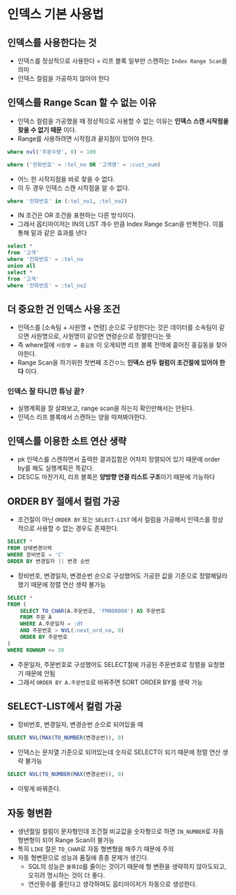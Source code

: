 # 인덱스 기본 사용법

## 인덱스를 사용한다는 것

- 인덱스를 정상적으로 사용한다 = 리프 블록 일부만 스캔하는 `Index Range Scan`을 의미
- 인덱스 컬럼을 가공하지 않아야 한다

## 인덱스를 Range Scan 할 수 없는 이유

- 인덱스 컬럼을 가공했을 때 정상적으로 사용할 수 없는 이유는 **인덱스 스캔 시작점을 찾을 수 없기 때문** 이다.
- Range를 사용하려면 시작점과 끝지점이 있어야 한다.

```sql
where nvl('주문수량', 0) < 100
```

```sql
where ('전화번호' = :tel_no OR '고객명' = :cust_num)
```

- 어느 한 시작지점을 바로 찾을 수 없다.
- 이 두 경우 인덱스 스캔 시작점을 알 수 없다.

```sql
where '전화번호' in (:tel_no1, :tel_no2)
```

- IN 조건은 OR 조건을 표현하는 다른 방식이다.
- 그래서 옵티마이저는 IN의 LIST 개수 만큼 Index Range Scan을 반복한다. 이를 통해 밑과 같은 효과를 낸다

```sql
select *
from '고객'
where '전화번호' = :tel_no
union all
select *
from '고객'
where '전화번호' = :tel_no2
```

## 더 중요한 건 인덱스 사용 조건

- 인덱스를 [소속팀 + 사원명 + 연령] 순으로 구성한다는 것은 데이터를 소속팀이 같으면 사원명으로, 사원명이 같으면 연령순으로 정렬한다는 뜻
- 즉 where절에 `사원명 = 홍길동` 이 오게되면 리프 블록 전역에 흩어진 홍길동을 찾아야한다.
- Range Scan을 하기위한 첫번째 조건ㅇ느 **인덱스 선두 컬럼이 조건절에 있어야 한다** 이다.

### 인덱스 잘 타니깐 튜닝 끝?

- 실행계획을 잘 살펴보고, range scan을 하는지 확인만해서는 안된다.
- 인덱스 리프 블록에서 스캔하는 양을 따져봐야한다.

## 인덱스를 이용한 소트 연산 생략

- pk 인덱스를 스캔하면서 출력한 결과집함은 어차피 정렬되어 있기 때문에 order by를 해도 실행계획은 똑같다.
- DESC도 마찬가지, 리프 블록은 **양방향 연결 리스트 구조**이기 때문에 가능하다

## ORDER BY 절에서 컬럼 가공

- 조건절이 아닌 `ORDER BY` 또는 `SELECT-LIST` 에서 컬럼을 가공해서 인덱스를 정상적으로 사용할 수 없는 경우도 존재한다.

```sql
SELECT *
FROM 상태변경이력
WHERE 장비번호 = 'C'
ORDER BY 변경일자 || 변경 순번
```

- 장비번호, 변경일자, 변경순번 순으로 구성했어도 가공한 값을 기준으로 정렬해달라 했기 때문에 정렬 연산 생략 불가능

```sql
SELECT *
FROM (
    SELECT TO_CHAR(A.주문번호, 'FM000000') AS 주문번호
    FROM 주문 A
    WHERE A.주문일자 = :dt
    AND 주문번호 > NVL(:next_ord_no, 0)
    ORDER BY 주문번호
)
WHERE ROWNUM <= 30
```

- 주문일자, 주문번호로 구성했어도 SELECT절에 가공된 주문번호로 정렬을 요청했기 때문에 안됨
- 그래서 `ORDER BY A.주문번호`로 바꿔주면 SORT ORDER BY를 생략 가능

## SELECT-LIST에서 컬럼 가공

- 장비번호, 변경일자, 변경순번 순으로 되어있을 때

```sql
SELECT NVL(MAX(TO_NUMBER(변경순번)), 0)
```

- 인덱스는 문자열 기준으로 되어있는데 숫자로 SELECT이 되기 때문에 정렬 연산 생략 불가능

```sql
SELECT NVL(TO_NUMBER(MAX(변경순번)), 0)
```

- 이렇게 바꿔준다.

## 자동 형변환

- 생년월일 컬럼이 문자형인데 조건절 비교값을 숫자형으로 하면 `IN_NUMBER`로 자동 형변형이 되어 Range Scan이 불가능
- 특히 `LIKE` 절은 `TO_CHAR`로 자동 형변형을 해주기 때문에 주의 
- 자동 형변환으로 성능과 품질에 종종 문제가 생긴다.
    - SQL의 성능은 `블록IO`를 줄이는 것이기 때문에 형 변환을 생략하지 않아도되고, 오히려 명시하는 것이 더 좋다.
    - 연산횟수를 줄인다고 생갹하여도 옵티마이저가 자동으로 생성한다.